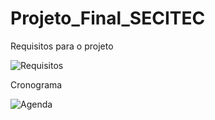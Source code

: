 # Projeto_Final_SECITEC
Requisitos para o projeto

![Requisitos](https://github.com/esthefani0612/Projeto_Final/assets/130321546/4a0cccaf-aa5d-49fb-ae01-ff8bfc62cdc9)

Cronograma 

![Agenda](https://github.com/esthefani0612/Projeto_Final/assets/130321546/866d0475-3eb2-4abf-8132-703d55f0b3a5)

